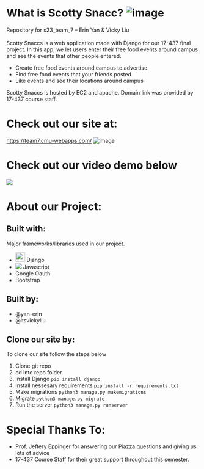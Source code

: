 
# What is Scotty Snacc?  ![image](https://user-images.githubusercontent.com/68751020/232847044-8cf617bb-9b74-4e48-b622-e4cdd63c4945.png)
Repository for s23_team_7 – Erin Yan & Vicky Liu </br> </br>
Scotty Snaccs is a web application made with Django for our 17-437 final project. In this app, we let users enter their free food events around campus and see the events that other people entered. </br>
<ul>
  <li>Create free food events around campus to advertise</li>
  <li>Find free food events that your friends posted </li>
  <li>Like events and see their locations around campus</li>
</ul>
Scotty Snaccs is hosted by EC2 and apache. Domain link was provided by 17-437 course staff.

# Check out our site at:
https://team7.cmu-webapps.com/
![image](https://user-images.githubusercontent.com/68751020/232847520-d0eac19a-b35d-405c-a576-80709e7c7640.png)

# Check out our video demo below
![](https://github.com/cmu-webapps/s23_team_7/blob/main/scottysnaccdemo.gif)

# About our Project:
## Built with:
Major frameworks/libraries used in our project.

* <img src="https://user-images.githubusercontent.com/68751020/232849802-3a58d55c-bbfe-4eb4-bc4d-043facbeb56b.png" width=25> Django
* <img src="https://upload.wikimedia.org/wikipedia/commons/6/6a/JavaScript-logo.png"> Javascript
* Google Oauth
* Bootstrap
## Built by:
* @yan-erin
* @itsvickyliu

## Clone our site by:
To clone our site follow the steps below

  1. Clone git repo 
  2. cd into repo folder 
  3. Install Django `pip install django`
  4. Install nessesary requirements `pip install -r requirements.txt` 
  5. Make migrations `python3 manage.py makemigrations`
  6. Migrate `python3 manage.py migrate` 
  7. Run the server `python3 manage.py runserver`
# Special Thanks To:
* Prof. Jeffery Eppinger for answering our Piazza questions and giving us lots of advice
* 17-437 Course Staff for their great support throughout this semester.


